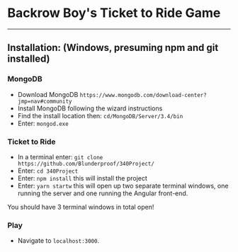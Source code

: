 # Backrow Boy's Ticket to Ride Game

-------------------------------------------------------------------------

## Installation: (Windows, presuming npm and git installed)

### MongoDB
- Download MongoDB `https://www.mongodb.com/download-center?jmp=nav#community` 
- Install MongoDB following the wizard instructions
- Find the install location then: `cd/MongoDB/Server/3.4/bin`
- Enter: `mongod.exe`

### Ticket to Ride
- In a terminal enter: `git clone https://github.com/Blunderproof/340Project/`
- Enter: `cd 340Project`
- Enter: `npm install` this will install the project
- Enter: `yarn startw` this will open up two separate terminal windows, one running the server and one running the Angular front-end.

You should have 3 terminal windows in total open!

### Play
- Navigate to `localhost:3000`.
